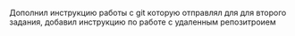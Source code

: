 Дополнил инструкцию работы с git которую отправлял для для второго задания, добавил инструкцию по работе с удаленным репозитроием 